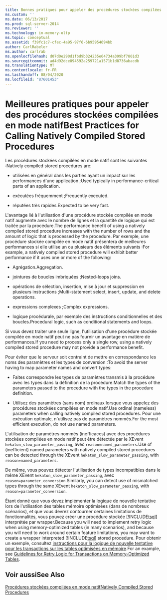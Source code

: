 ```yaml
---
title: Bonnes pratiques pour appeler des procédures stockées compilées en mode natif | Microsoft Docs
ms.custom: ''
ms.date: 06/13/2017
ms.prod: sql-server-2014
ms.reviewer: ''
ms.technology: in-memory-oltp
ms.topic: conceptual
ms.assetid: f39fc1c7-cfec-4a95-97f6-6b95954694bb
author: CarlRabeler
ms.author: carlrab
ms.openlocfilehash: d07d0e290d1fbd9b324235e64734a399bf7801d3
ms.sourcegitcommit: ad4d92dce894592a259721a1571b1d8736abacdb
ms.translationtype: MT
ms.contentlocale: fr-FR
ms.lasthandoff: 08/04/2020
ms.locfileid: "87601453"
---
```

# <a name="best-practices-for-calling-natively-compiled-stored-procedures"></a><span data-ttu-id="41322-102">Meilleures pratiques pour appeler des procédures stockées compilées en mode natif</span><span class="sxs-lookup"><span data-stu-id="41322-102">Best Practices for Calling Natively Compiled Stored Procedures</span></span>
  <span data-ttu-id="41322-103">Les procédures stockées compilées en mode natif sont les suivantes :</span><span class="sxs-lookup"><span data-stu-id="41322-103">Natively compiled stored procedures are:</span></span>  
  
-   <span data-ttu-id="41322-104">utilisées en général dans les parties ayant un impact sur les performances d'une application ;</span><span class="sxs-lookup"><span data-stu-id="41322-104">Used typically in performance-critical parts of an application.</span></span>  
  
-   <span data-ttu-id="41322-105">exécutées fréquemment ;</span><span class="sxs-lookup"><span data-stu-id="41322-105">Frequently executed.</span></span>  
  
-   <span data-ttu-id="41322-106">réputées très rapides.</span><span class="sxs-lookup"><span data-stu-id="41322-106">Expected to be very fast.</span></span>  
  
 <span data-ttu-id="41322-107">L'avantage lié à l'utilisation d'une procédure stockée compilée en mode natif augmente avec le nombre de lignes et la quantité de logique qui est traitée par la procédure.</span><span class="sxs-lookup"><span data-stu-id="41322-107">The performance benefit of using a natively compiled stored procedure increases with the number of rows and the amount of logic that is processed by the procedure.</span></span> <span data-ttu-id="41322-108">Par exemple, une procédure stockée compilée en mode natif présentera de meilleures performances si elle utilise un ou plusieurs des éléments suivants :</span><span class="sxs-lookup"><span data-stu-id="41322-108">For example, a natively compiled stored procedure will exhibit better performance if it uses one or more of the following:</span></span>  
  
-   <span data-ttu-id="41322-109">Agrégation.</span><span class="sxs-lookup"><span data-stu-id="41322-109">Aggregation.</span></span>  
  
-   <span data-ttu-id="41322-110">jointures de boucles imbriquées ;</span><span class="sxs-lookup"><span data-stu-id="41322-110">Nested-loops joins.</span></span>  
  
-   <span data-ttu-id="41322-111">opérations de sélection, insertion, mise à jour et suppression en plusieurs instructions ;</span><span class="sxs-lookup"><span data-stu-id="41322-111">Multi-statement select, insert, update, and delete operations.</span></span>  
  
-   <span data-ttu-id="41322-112">expressions complexes ;</span><span class="sxs-lookup"><span data-stu-id="41322-112">Complex expressions.</span></span>  
  
-   <span data-ttu-id="41322-113">logique procédurale, par exemple des instructions conditionnelles et des boucles.</span><span class="sxs-lookup"><span data-stu-id="41322-113">Procedural logic, such as conditional statements and loops.</span></span>  
  
 <span data-ttu-id="41322-114">Si vous devez traiter une seule ligne, l'utilisation d'une procédure stockée compilée en mode natif peut ne pas fournir un avantage en matière de performances.</span><span class="sxs-lookup"><span data-stu-id="41322-114">If you need to process only a single row, using a natively compiled stored procedure may not provide a performance benefit.</span></span>  
  
 <span data-ttu-id="41322-115">Pour éviter que le serveur soit contraint de mettre en correspondance les noms des paramètres et les types de conversion :</span><span class="sxs-lookup"><span data-stu-id="41322-115">To avoid the server having to map parameter names and convert types:</span></span>  
  
-   <span data-ttu-id="41322-116">Faites correspondre les types de paramètres transmis à la procédure avec les types dans la définition de la procédure.</span><span class="sxs-lookup"><span data-stu-id="41322-116">Match the types of the parameters passed to the procedure with the types in the procedure definition.</span></span>  
  
-   <span data-ttu-id="41322-117">Utilisez des paramètres (sans nom) ordinaux lorsque vous appelez des procédures stockées compilées en mode natif.</span><span class="sxs-lookup"><span data-stu-id="41322-117">Use ordinal (nameless) parameters when calling natively compiled stored procedures.</span></span> <span data-ttu-id="41322-118">Pour une exécution optimale, n'utilisez pas de paramètres nommés.</span><span class="sxs-lookup"><span data-stu-id="41322-118">For the most efficient execution, do not use named parameters.</span></span>  
  
 <span data-ttu-id="41322-119">L'utilisation de paramètres nommés (inefficaces) avec des procédures stockées compilées en mode natif peut être détectée par le XEvent `hekaton_slow_parameter_passing`, avec `reason=named_parameters`.</span><span class="sxs-lookup"><span data-stu-id="41322-119">Use of (inefficient) named parameters with natively compiled stored procedures can be detected through the XEvent `hekaton_slow_parameter_passing`, with `reason=named_parameters`.</span></span>  
  
 <span data-ttu-id="41322-120">De même, vous pouvez détecter l'utilisation de types incompatibles dans le même XEvent `hekaton_slow_parameter_passing`, avec `reason=parameter_conversion`.</span><span class="sxs-lookup"><span data-stu-id="41322-120">Similarly, you can detect use of mismatched types through the same XEvent `hekaton_slow_parameter_passing`, with `reason=parameter_conversion`.</span></span>  
  
 <span data-ttu-id="41322-121">Étant donné que vous devez implémenter la logique de nouvelle tentative lors de l'utilisation des tables mémoire optimisées (dans de nombreux scénarios), et que vous devrez contourner certaines limitations de fonctionnalités, vous pouvez créer une procédure stockée [!INCLUDE[tsql](../../includes/tsql-md.md)] interprétée par wrapper.</span><span class="sxs-lookup"><span data-stu-id="41322-121">Because you will need to implement retry logic when using memory-optimized tables (in many scenarios), and because you will need to work around certain feature limitations, you may want to create a wrapper interpreted [!INCLUDE[tsql](../../includes/tsql-md.md)] stored procedure.</span></span> <span data-ttu-id="41322-122">Pour obtenir un exemple, consultez [instructions pour la logique de nouvelle tentative pour les transactions sur les tables optimisées en mémoire](memory-optimized-tables.md).</span><span class="sxs-lookup"><span data-stu-id="41322-122">For an example, see [Guidelines for Retry Logic for Transactions on Memory-Optimized Tables](memory-optimized-tables.md).</span></span>  
  
## <a name="see-also"></a><span data-ttu-id="41322-123">Voir aussi</span><span class="sxs-lookup"><span data-stu-id="41322-123">See Also</span></span>  
 [<span data-ttu-id="41322-124">Procédures stockées compilées en mode natif</span><span class="sxs-lookup"><span data-stu-id="41322-124">Natively Compiled Stored Procedures</span></span>](natively-compiled-stored-procedures.md)  
  
  
